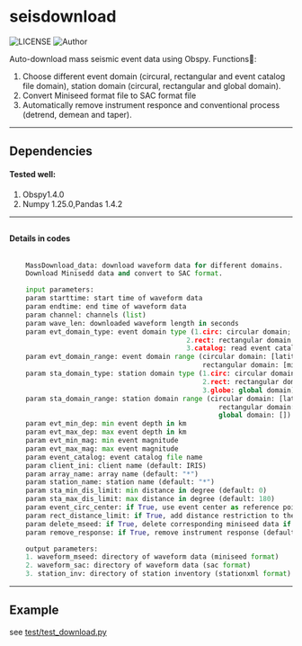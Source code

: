 # seisdownload
![LICENSE](https://img.shields.io/badge/license-MIT-green)
![Author](https://img.shields.io/badge/Author-TianyuCui-blue.svg)


Auto-download mass seismic event data using Obspy.
Functions:star2::
1. Choose different event domain (circural, rectangular and event catalog file domain), station domain (circural, rectangular and global domain).
2. Convert Miniseed format file to SAC format file
3. Automatically remove instrument responce and conventional process (detrend, demean and taper).

***
## Dependencies
#### Tested well:
1. Obspy1.4.0 
2. Numpy 1.25.0,Pandas 1.4.2
***
## 
#### Details in codes
```Python

    MassDownload_data: download waveform data for different domains.
    Download Minisedd data and convert to SAC format.

    input parameters:
    param starttime: start time of waveform data
    param endtime: end time of waveform data
    param channel: channels (list)
    param wave_len: downloaded waveform length in seconds
    param evt_domain_type: event domain type (1.circ: circular domain; 
                                            2.rect: rectangular domain; 
                                            3.catalog: read event catalog file (csv or other obspy format))
    param evt_domain_range: event domain range (circular domain: [latitude, longitude, minradius, maxradius] in degree;
                                                rectangular domain: [minlatitude, maxlatitude, minlongitude, maxlongitude] in degree)
    param sta_domain_type: station domain type (1.circ: circular domain; 
                                                2.rect: rectangular domain; 
                                                3.globe: global domain)
    param sta_domain_range: station domain range (circular domain: [latitude, longitude, minradius, maxradius] in degree;
                                                    rectangular domain: [minlatitude, maxlatitude, minlongitude, maxlongitude] in degree;
                                                    global domain: [])
    param evt_min_dep: min event depth in km
    param evt_max_dep: max event depth in km
    param evt_min_mag: min event magnitude
    param evt_max_mag: max event magnitude
    param event_catalog: event catalog file name
    param client_ini: client name (default: IRIS)
    param array_name: array name (default: "*")
    param station_name: station name (default: "*")
    param sta_min_dis_limit: min distance in degree (default: 0)
    param sta_max_dis_limit: max distance in degree (default: 180)
    param event_circ_center: if True, use event center as reference point (default: False)
    param rect_distance_limit: if True, add distance restriction to the Rectangular domain (default: False)
    param delete_mseed: if True, delete corresponding miniseed data if miniseed convert to sac successfully (default: True)
    param remove_response: if True, remove instrument response (default: False)

    output parameters:
    1. waveform_mseed: directory of waveform data (miniseed format)
    2. waveform_sac: directory of waveform data (sac format)
    3. station_inv: directory of station inventory (stationxml format)
```
***
## Example
see [test/test_download.py](test/test_download.py)

